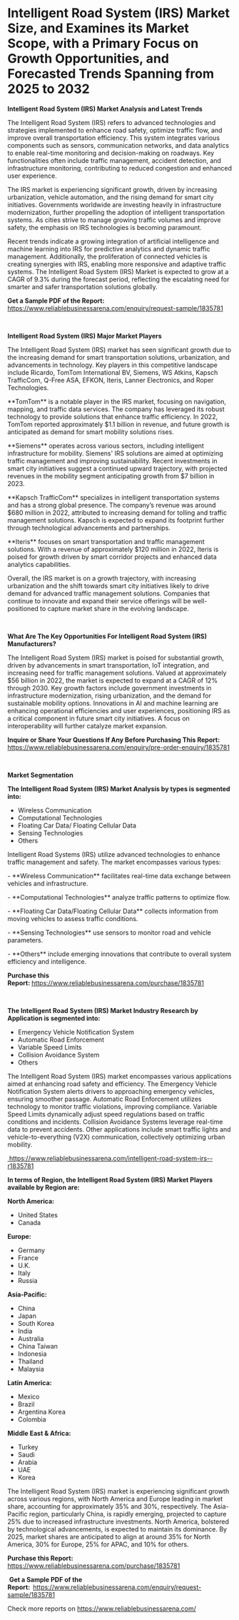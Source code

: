 <p><h1>Intelligent Road System (IRS) Market Size, and Examines its Market Scope, with a Primary Focus on Growth Opportunities, and Forecasted Trends Spanning from 2025 to 2032</h1></p><p><strong>Intelligent Road System (IRS) Market Analysis and Latest Trends</strong></p>
<p><p>The Intelligent Road System (IRS) refers to advanced technologies and strategies implemented to enhance road safety, optimize traffic flow, and improve overall transportation efficiency. This system integrates various components such as sensors, communication networks, and data analytics to enable real-time monitoring and decision-making on roadways. Key functionalities often include traffic management, accident detection, and infrastructure monitoring, contributing to reduced congestion and enhanced user experience.</p><p>The IRS market is experiencing significant growth, driven by increasing urbanization, vehicle automation, and the rising demand for smart city initiatives. Governments worldwide are investing heavily in infrastructure modernization, further propelling the adoption of intelligent transportation systems. As cities strive to manage growing traffic volumes and improve safety, the emphasis on IRS technologies is becoming paramount.</p><p>Recent trends indicate a growing integration of artificial intelligence and machine learning into IRS for predictive analytics and dynamic traffic management. Additionally, the proliferation of connected vehicles is creating synergies with IRS, enabling more responsive and adaptive traffic systems. The Intelligent Road System (IRS) Market is expected to grow at a CAGR of 9.3% during the forecast period, reflecting the escalating need for smarter and safer transportation solutions globally.</p></p>
<p><strong>Get a Sample PDF of the Report:&nbsp;</strong> <a href="https://www.reliablebusinessarena.com/enquiry/request-sample/1835781?utm_campaign=3498&utm_medium=2&utm_source=Github&utm_content=ia&utm_term=26032025&utm_id=intelligent-road-system-irs">https://www.reliablebusinessarena.com/enquiry/request-sample/1835781</a></p>
<p>&nbsp;</p>
<p><strong>Intelligent Road System (IRS) Major Market Players</strong></p>
<p><p>The Intelligent Road System (IRS) market has seen significant growth due to the increasing demand for smart transportation solutions, urbanization, and advancements in technology. Key players in this competitive landscape include Ricardo, TomTom International BV, Siemens, WS Atkins, Kapsch TrafficCom, Q-Free ASA, EFKON, Iteris, Lanner Electronics, and Roper Technologies.</p><p>**TomTom** is a notable player in the IRS market, focusing on navigation, mapping, and traffic data services. The company has leveraged its robust technology to provide solutions that enhance traffic efficiency. In 2022, TomTom reported approximately $1.1 billion in revenue, and future growth is anticipated as demand for smart mobility solutions rises.</p><p>**Siemens** operates across various sectors, including intelligent infrastructure for mobility. Siemens' IRS solutions are aimed at optimizing traffic management and improving sustainability. Recent investments in smart city initiatives suggest a continued upward trajectory, with projected revenues in the mobility segment anticipating growth from $7 billion in 2023.</p><p>**Kapsch TrafficCom** specializes in intelligent transportation systems and has a strong global presence. The company’s revenue was around $680 million in 2022, attributed to increasing demand for tolling and traffic management solutions. Kapsch is expected to expand its footprint further through technological advancements and partnerships.</p><p>**Iteris** focuses on smart transportation and traffic management solutions. With a revenue of approximately $120 million in 2022, Iteris is poised for growth driven by smart corridor projects and enhanced data analytics capabilities.</p><p>Overall, the IRS market is on a growth trajectory, with increasing urbanization and the shift towards smart city initiatives likely to drive demand for advanced traffic management solutions. Companies that continue to innovate and expand their service offerings will be well-positioned to capture market share in the evolving landscape.</p></p>
<p>&nbsp;</p>
<p><strong>What Are The Key Opportunities For Intelligent Road System (IRS) Manufacturers?</strong></p>
<p><p>The Intelligent Road System (IRS) market is poised for substantial growth, driven by advancements in smart transportation, IoT integration, and increasing need for traffic management solutions. Valued at approximately $56 billion in 2022, the market is expected to expand at a CAGR of 12% through 2030. Key growth factors include government investments in infrastructure modernization, rising urbanization, and the demand for sustainable mobility options. Innovations in AI and machine learning are enhancing operational efficiencies and user experiences, positioning IRS as a critical component in future smart city initiatives. A focus on interoperability will further catalyze market expansion.</p></p>
<p><strong>Inquire or Share Your Questions If Any Before Purchasing This Report:</strong> <a href="https://www.reliablebusinessarena.com/enquiry/pre-order-enquiry/1835781?utm_campaign=3498&utm_medium=2&utm_source=Github&utm_content=ia&utm_term=26032025&utm_id=intelligent-road-system-irs">https://www.reliablebusinessarena.com/enquiry/pre-order-enquiry/1835781</a></p>
<p>&nbsp;</p>
<p><strong>Market Segmentation</strong></p>
<p><strong>The Intelligent Road System (IRS) Market Analysis by types is segmented into:</strong></p>
<p><ul><li>Wireless Communication</li><li>Computational Technologies</li><li>Floating Car Data/ Floating Cellular Data</li><li>Sensing Technologies</li><li>Others</li></ul></p>
<p><p>Intelligent Road Systems (IRS) utilize advanced technologies to enhance traffic management and safety. The market encompasses various types: </p><p>- **Wireless Communication** facilitates real-time data exchange between vehicles and infrastructure. </p><p>- **Computational Technologies** analyze traffic patterns to optimize flow. </p><p>- **Floating Car Data/Floating Cellular Data** collects information from moving vehicles to assess traffic conditions. </p><p>- **Sensing Technologies** use sensors to monitor road and vehicle parameters. </p><p>- **Others** include emerging innovations that contribute to overall system efficiency and intelligence.</p></p>
<p><strong>Purchase this Report:&nbsp;</strong><a href="https://www.reliablebusinessarena.com/purchase/1835781?utm_campaign=3498&utm_medium=2&utm_source=Github&utm_content=ia&utm_term=26032025&utm_id=intelligent-road-system-irs">https://www.reliablebusinessarena.com/purchase/1835781</a></p>
<p>&nbsp;</p>
<p><strong>The Intelligent Road System (IRS) Market Industry Research by Application is segmented into:</strong></p>
<p><ul><li>Emergency Vehicle Notification System</li><li>Automatic Road Enforcement</li><li>Variable Speed Limits</li><li>Collision Avoidance System</li><li>Others</li></ul></p>
<p><p>The Intelligent Road System (IRS) market encompasses various applications aimed at enhancing road safety and efficiency. The Emergency Vehicle Notification System alerts drivers to approaching emergency vehicles, ensuring smoother passage. Automatic Road Enforcement utilizes technology to monitor traffic violations, improving compliance. Variable Speed Limits dynamically adjust speed regulations based on traffic conditions and incidents. Collision Avoidance Systems leverage real-time data to prevent accidents. Other applications include smart traffic lights and vehicle-to-everything (V2X) communication, collectively optimizing urban mobility.</p></p>
<p><a href="https://www.reliablebusinessarena.com/intelligent-road-system-irs--r1835781?utm_campaign=3498&utm_medium=2&utm_source=Github&utm_content=ia&utm_term=26032025&utm_id=intelligent-road-system-irs">&nbsp;https://www.reliablebusinessarena.com/intelligent-road-system-irs--r1835781</a></p>
<p><strong>In terms of Region, the Intelligent Road System (IRS) Market Players available by Region are:</strong></p>
<p>
    <p> <strong> North America: </strong>
        <ul>
            <li>United States</li>
            <li>Canada</li>
        </ul>
        </p> 
    <p> <strong> Europe: </strong>
        <ul>
            <li>Germany</li>
            <li>France</li>
            <li>U.K.</li>
            <li>Italy</li>
            <li>Russia</li>
        </ul>
        </p> 
    <p> <strong> Asia-Pacific: </strong>
        <ul>
            <li>China</li>
            <li>Japan</li>
            <li>South Korea</li>
            <li>India</li>
            <li>Australia</li>
            <li>China Taiwan</li>
            <li>Indonesia</li>
            <li>Thailand</li>
            <li>Malaysia</li>
        </ul>
        </p> 
    <p> <strong> Latin America: </strong>
        <ul>
            <li>Mexico</li>
            <li>Brazil</li>
            <li>Argentina Korea</li>
            <li>Colombia</li>
        </ul>
        </p> 
    <p> <strong> Middle East & Africa: </strong>
        <ul>
            <li>Turkey</li>
            <li>Saudi</li>
            <li>Arabia</li>
            <li>UAE</li>
            <li>Korea</li>
        </ul>
    </p>
    </p>
<p><p>The Intelligent Road System (IRS) market is experiencing significant growth across various regions, with North America and Europe leading in market share, accounting for approximately 35% and 30%, respectively. The Asia-Pacific region, particularly China, is rapidly emerging, projected to capture 25% due to increased infrastructure investments. North America, bolstered by technological advancements, is expected to maintain its dominance. By 2025, market shares are anticipated to align at around 35% for North America, 30% for Europe, 25% for APAC, and 10% for others.</p></p>
<p><strong>Purchase this Report: </strong><a href="https://www.reliablebusinessarena.com/purchase/1835781?utm_campaign=3498&utm_medium=2&utm_source=Github&utm_content=ia&utm_term=26032025&utm_id=intelligent-road-system-irs">https://www.reliablebusinessarena.com/purchase/1835781</a></p>
<p>&nbsp;<strong>Get a Sample PDF of the Report:&nbsp;&nbsp;</strong><a href="https://www.reliablebusinessarena.com/enquiry/request-sample/1835781?utm_campaign=3498&utm_medium=2&utm_source=Github&utm_content=ia&utm_term=26032025&utm_id=intelligent-road-system-irs">https://www.reliablebusinessarena.com/enquiry/request-sample/1835781</a></p>
<p><strong></strong></p>
<p>Check more reports on <a href="https://www.reliablebusinessarena.com/?utm_campaign=3498&utm_medium=2&utm_source=Github&utm_content=ia&utm_term=26032025&utm_id=intelligent-road-system-irs">https://www.reliablebusinessarena.com/</a></p>